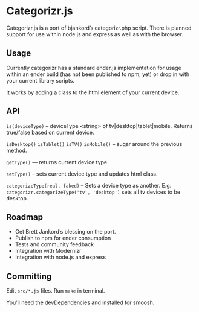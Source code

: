 # Categorizr.js

Categorizr.js is a port of bjankord’s categorizr.php script. There is planned
support for use within node.js and express as well as with the browser.

## Usage

Currently categorizr has a standard ender.js implementation for usage within
an ender build (has not been published to npm, yet) or drop in with your current
library scripts.

It works by adding a class to the html element of your current device.

## API

`is(deviceType)` – deviceType &lt;string&gt; of tv|desktop|tablet|mobile. Returns true/false based on current device.

`isDesktop()` `isTablet()` `isTV()` `isMobile()` – sugar around the previous method.

`getType()` — returns current device type

`setType()` – sets current device type and updates html class.

`categorizeType(real, faked)` – Sets a device type as another. E.g. `categorizr.categorizeType('tv', 'desktop')` sets all tv devices to be desktop.

## Roadmap

* Get Brett Jankord’s blessing on the port.
* Publish to npm for ender consumption
* Tests and community feedback
* Integration with Modernizr
* Integration with node.js and express

## Committing

Edit `src/*.js` files.
Run `make` in terminal.

You’ll need the devDependencies and installed for smoosh.



